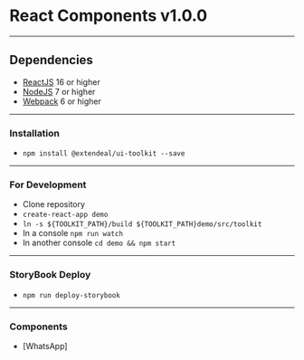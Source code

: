# React Components v1.0.0

---

## Dependencies

- [ReactJS](https://reactjs.org/) 16 or higher
- [NodeJS](https://nodejs.org/es/) 7 or higher
- [Webpack](https://webpack.js.org/) 6 or higher

---

### Installation

- `npm install @extendeal/ui-toolkit --save`

---

### For Development

- Clone repository
- `create-react-app demo`
- `ln -s ${TOOLKIT_PATH}/build ${TOOLKIT_PATH}demo/src/toolkit`
- In a console `npm run watch`
- In another console `cd demo && npm start`

---

### StoryBook Deploy

- `npm run deploy-storybook`

---

### Components

- [WhatsApp]
